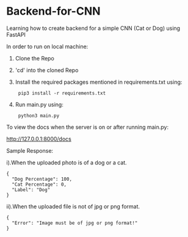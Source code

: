 # Backend-for-CNN
Learning how to create backend for a simple CNN (Cat or Dog) using FastAPI

In order to run on local machine:

1. Clone the Repo

2. 'cd' into the cloned Repo

3. Install the required packages mentioned in requirements.txt using:

        pip3 install -r requirements.txt
        
4. Run main.py using:
    
        python3 main.py
 

To view the docs when the server is on or after running main.py:

http://127.0.0.1:8000/docs
 

Sample Response:

i).When the uploaded photo is of a dog or a cat.

    {
      "Dog Percentage": 100,
      "Cat Percentage": 0,
      "Label": "Dog"
    }

ii).When the uploaded file is not of jpg or png format.

    {
      "Error": "Image must be of jpg or png format!"
    }
